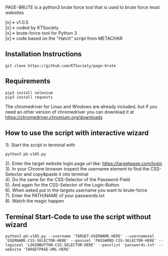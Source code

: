 PAGE-BRUTE is a python3 brute force tool that is used to brute force most websites

 [x]-> v1.0.5<br>
 [x]-> coded by KTSociety<br>
 [x]-> brute-force-tool for Python 3<br>
 [x]-> code based on the "Hatch" script from METACHAR<br>
 
## Installation Instructions
```
git clone https://github.com/KTSociety/page-brute
```

## Requirements
```
pip3 install selenium
pip3 install requests
```
The chromedriver for Linux and Windows are already included, but if you need an other version of chromedriver you can download it at https://chromedriver.chromium.org/downloads<br> 

## How to use the script with interactive wizard
1). Start the script in terminal with<br>
```
python3 pb-v105.py
```
2). Enter the target website login page url like: https://targetpage.com/login<br>
3). In your Chrome browser inspect the username element to find the CSS-Selector and copy&paste it into terminal<br>
4). Do the same for the CSS-Selector of the Password-Field<br>
5). And again for the CSS-Selector of the Login-Button<br>
6). When asked put in the targets username you want to brute-force<br>
7). Enter the PATH/NAME of your passwords.txt<br>
8). Watch the magic happen<br>

## Terminal Start-Code to use the script without wizard
```
python3 pb-v105.py --username 'TARGET-USERNAME-HERE' --usernamesel 'USERNAME-CSS-SELECTOR-HERE' --passsel 'PASSWORD-CSS-SELECTOR-HERE' --loginsel 'LOGINBUTTON-CSS-SELECTOR-HERE' --passlist 'passwords.txt' --website 'TARGETPAGE-URL-HERE'
```
